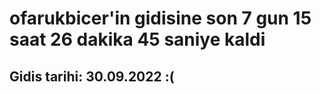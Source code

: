 # ofarukbicer'in gidisine son 7 gun 15 saat 26 dakika 45 saniye kaldi

## Gidis tarihi: 30.09.2022 :(